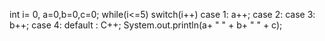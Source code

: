 int i= 0, a=0,b=0,c=0;
while(i<=5)
switch(i++)
case 1: a++;
case 2:
case 3: b++;
case 4:
default : C++;
System.out.println(a+ " " + b+ " " + c);​
